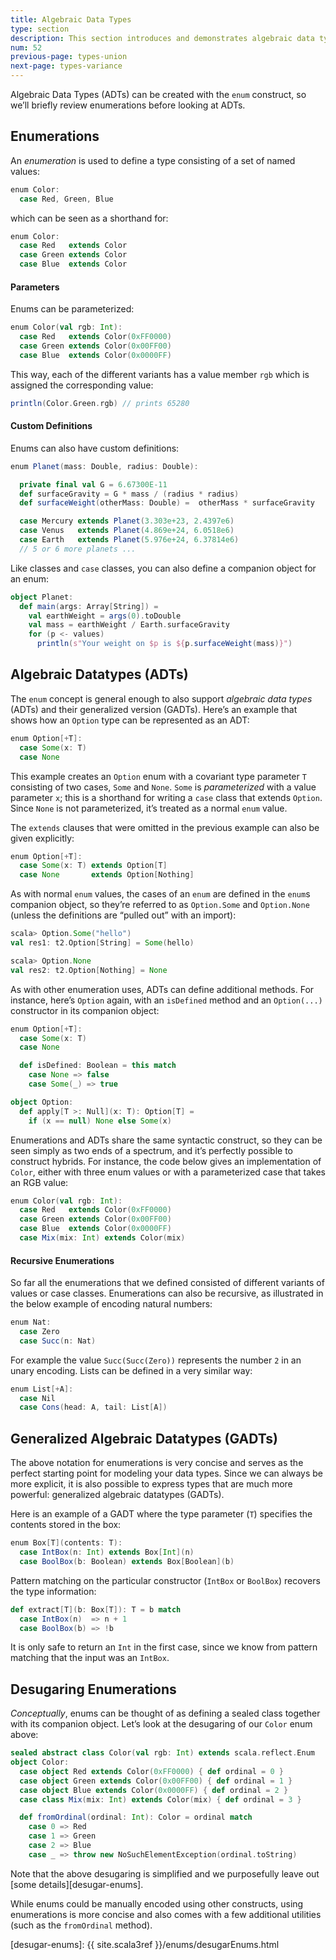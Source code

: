 ```yaml
---
title: Algebraic Data Types
type: section
description: This section introduces and demonstrates algebraic data types (ADTs) in Scala 3.
num: 52
previous-page: types-union
next-page: types-variance
---
```



Algebraic Data Types (ADTs) can be created with the `enum` construct, so we’ll briefly review enumerations before looking at ADTs.

## Enumerations

An _enumeration_ is used to define a type consisting of a set of named values:

```scala
enum Color:
  case Red, Green, Blue
```
which can be seen as a shorthand for:
```scala
enum Color:
  case Red   extends Color
  case Green extends Color
  case Blue  extends Color
```
#### Parameters
Enums can be parameterized:

```scala
enum Color(val rgb: Int):
  case Red   extends Color(0xFF0000)
  case Green extends Color(0x00FF00)
  case Blue  extends Color(0x0000FF)
```
This way, each of the different variants has a value member `rgb` which is assigned the corresponding value:
```scala
println(Color.Green.rgb) // prints 65280
```

#### Custom Definitions
Enums can also have custom definitions:

```scala
enum Planet(mass: Double, radius: Double):

  private final val G = 6.67300E-11
  def surfaceGravity = G * mass / (radius * radius)
  def surfaceWeight(otherMass: Double) =  otherMass * surfaceGravity

  case Mercury extends Planet(3.303e+23, 2.4397e6)
  case Venus   extends Planet(4.869e+24, 6.0518e6)
  case Earth   extends Planet(5.976e+24, 6.37814e6)
  // 5 or 6 more planets ...
```

Like classes and `case` classes, you can also define a companion object for an enum:

```scala
object Planet:
  def main(args: Array[String]) =
    val earthWeight = args(0).toDouble
    val mass = earthWeight / Earth.surfaceGravity
    for (p <- values)
      println(s"Your weight on $p is ${p.surfaceWeight(mass)}")
```

## Algebraic Datatypes (ADTs)

The `enum` concept is general enough to also support _algebraic data types_ (ADTs) and their generalized version (GADTs).
Here’s an example that shows how an `Option` type can be represented as an ADT:

```scala
enum Option[+T]:
  case Some(x: T)
  case None
```

This example creates an `Option` enum with a covariant type parameter `T` consisting of two cases, `Some` and `None`.
`Some` is _parameterized_ with a value parameter `x`; this is a shorthand for writing a `case` class that extends `Option`.
Since `None` is not parameterized, it’s treated as a normal `enum` value.

The `extends` clauses that were omitted in the previous example can also be given explicitly:

```scala
enum Option[+T]:
  case Some(x: T) extends Option[T]
  case None       extends Option[Nothing]
```

As with normal `enum` values, the cases of an `enum` are defined in the `enum`s companion object, so they’re referred to as `Option.Some` and `Option.None` (unless the definitions are “pulled out” with an import):

```scala
scala> Option.Some("hello")
val res1: t2.Option[String] = Some(hello)

scala> Option.None
val res2: t2.Option[Nothing] = None
```

As with other enumeration uses, ADTs can define additional methods.
For instance, here’s `Option` again, with an `isDefined` method and an `Option(...)` constructor in its companion object:

```scala
enum Option[+T]:
  case Some(x: T)
  case None

  def isDefined: Boolean = this match
    case None => false
    case Some(_) => true

object Option:
  def apply[T >: Null](x: T): Option[T] =
    if (x == null) None else Some(x)
```

Enumerations and ADTs share the same syntactic construct, so they can
be seen simply as two ends of a spectrum, and it’s perfectly possible
to construct hybrids.
For instance, the code below gives an
implementation of `Color`, either with three enum values or with a
parameterized case that takes an RGB value:

```scala
enum Color(val rgb: Int):
  case Red   extends Color(0xFF0000)
  case Green extends Color(0x00FF00)
  case Blue  extends Color(0x0000FF)
  case Mix(mix: Int) extends Color(mix)
```

#### Recursive Enumerations
So far all the enumerations that we defined consisted of different variants of values or case classes.
Enumerations can also be recursive, as illustrated in the below example of encoding natural numbers:
```scala
enum Nat:
  case Zero
  case Succ(n: Nat)
```
For example the value `Succ(Succ(Zero))` represents the number `2` in an unary encoding.
Lists can be defined in a very similar way:

```scala
enum List[+A]:
  case Nil
  case Cons(head: A, tail: List[A])
```

## Generalized Algebraic Datatypes (GADTs)
The above notation for enumerations is very concise and serves as the perfect starting point for modeling your data types.
Since we can always be more explicit, it is also possible to express types that are much more powerful: generalized algebraic datatypes (GADTs).

Here is an example of a GADT where the type parameter (`T`) specifies the contents stored in the box:
```scala
enum Box[T](contents: T):
  case IntBox(n: Int) extends Box[Int](n)
  case BoolBox(b: Boolean) extends Box[Boolean](b)
```
Pattern matching on the particular constructor (`IntBox` or `BoolBox`) recovers the type information:
```scala
def extract[T](b: Box[T]): T = b match
  case IntBox(n)  => n + 1
  case BoolBox(b) => !b
```
It is only safe to return an `Int` in the first case, since we know from pattern matching that the input was an `IntBox`.


## Desugaring Enumerations
_Conceptually_, enums can be thought of as defining a sealed class together with its companion object.
Let’s look at the desugaring of our `Color` enum above:
```scala
sealed abstract class Color(val rgb: Int) extends scala.reflect.Enum
object Color:
  case object Red extends Color(0xFF0000) { def ordinal = 0 }
  case object Green extends Color(0x00FF00) { def ordinal = 1 }
  case object Blue extends Color(0x0000FF) { def ordinal = 2 }
  case class Mix(mix: Int) extends Color(mix) { def ordinal = 3 }

  def fromOrdinal(ordinal: Int): Color = ordinal match
    case 0 => Red
    case 1 => Green
    case 2 => Blue
    case _ => throw new NoSuchElementException(ordinal.toString)
```
Note that the above desugaring is simplified and we purposefully leave out [some details][desugar-enums].

While enums could be manually encoded using other constructs, using enumerations is more concise and also comes with a few additional utilities (such as the `fromOrdinal` method).


[desugar-enums]: {{ site.scala3ref }}/enums/desugarEnums.html
